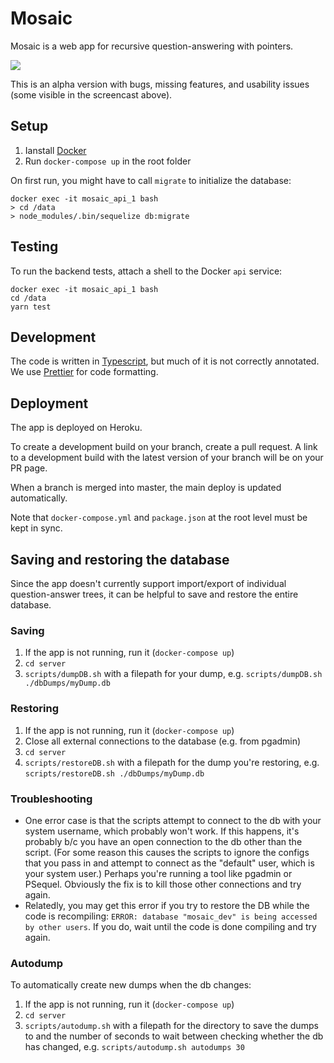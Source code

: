# Mosaic

Mosaic is a web app for recursive question-answering with pointers.

![](screencast.gif)

This is an alpha version with bugs, missing features, and usability issues (some visible in the screencast above).

## Setup

1. Ianstall [Docker](https://www.docker.com/community-edition#/download)
2. Run `docker-compose up` in the root folder

On first run, you might have to call `migrate` to initialize the database:

```
docker exec -it mosaic_api_1 bash
> cd /data
> node_modules/.bin/sequelize db:migrate
```

## Testing

To run the backend tests, attach a shell to the Docker `api` service:

```
docker exec -it mosaic_api_1 bash
cd /data
yarn test
```

## Development

The code is written in [Typescript](https://www.typescriptlang.org/), but much of it is not correctly annotated. We use [Prettier](https://github.com/prettier/prettier) for code formatting.

## Deployment

The app is deployed on Heroku.

To create a development build on your branch, create a pull request. A link to a development build with the latest version of your branch will be on your PR page.

When a branch is merged into master, the main deploy is updated automatically.

Note that `docker-compose.yml` and `package.json` at the root level must be kept in sync.

## Saving and restoring the database

Since the app doesn't currently support import/export of individual question-answer trees, it can be helpful to save and restore the entire database.

### Saving

1. If the app is not running, run it (`docker-compose up`)
2. `cd server`
3. `scripts/dumpDB.sh` with a filepath for your dump, e.g. `scripts/dumpDB.sh ./dbDumps/myDump.db`

### Restoring

1. If the app is not running, run it (`docker-compose up`)
2. Close all external connections to the database (e.g. from pgadmin)
3. `cd server`
4. `scripts/restoreDB.sh` with a filepath for the dump you're restoring, e.g. `scripts/restoreDB.sh ./dbDumps/myDump.db`

### Troubleshooting

- One error case is that the scripts attempt to connect to the db with your system username, which probably won't work. If this happens, it's probably b/c you have an open connection to the db other than the script. (For some reason this causes the scripts to ignore the configs that you pass in and attempt to connect as the "default" user, which is your system user.) Perhaps you're running a tool like pgadmin or PSequel. Obviously the fix is to kill those other connections and try again.
- Relatedly, you may get this error if you try to restore the DB while the code is recompiling: `ERROR: database "mosaic_dev" is being accessed by other users`. If you do, wait until the code is done compiling and try again.

### Autodump

To automatically create new dumps when the db changes:

1. If the app is not running, run it (`docker-compose up`)
2. `cd server`
3. `scripts/autodump.sh` with a filepath for the directory to save the dumps to and the number of seconds to wait between checking whether the db has changed, e.g. `scripts/autodump.sh autodumps 30`
